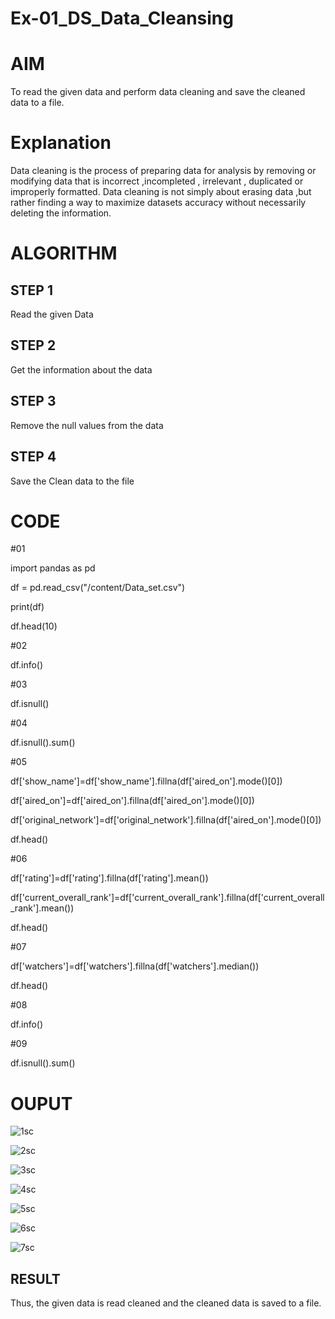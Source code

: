 # Ex-01_DS_Data_Cleansing
# AIM
To read the given data and perform data cleaning and save the cleaned data to a file.

# Explanation
Data cleaning is the process of preparing data for analysis by removing or modifying data that is incorrect ,incompleted , irrelevant , duplicated or improperly formatted. Data cleaning is not simply about erasing data ,but rather finding a way to maximize datasets accuracy without necessarily deleting the information.

# ALGORITHM
## STEP 1
Read the given Data

## STEP 2
Get the information about the data

## STEP 3
Remove the null values from the data

## STEP 4
Save the Clean data to the file

# CODE
#01

import pandas as pd

df = pd.read_csv("/content/Data_set.csv")

print(df)

df.head(10)

#02

df.info()

#03

df.isnull()

#04

df.isnull().sum()

#05

df['show_name']=df['show_name'].fillna(df['aired_on'].mode()[0])


df['aired_on']=df['aired_on'].fillna(df['aired_on'].mode()[0])


df['original_network']=df['original_network'].fillna(df['aired_on'].mode()[0])


df.head()

#06

df['rating']=df['rating'].fillna(df['rating'].mean())


df['current_overall_rank']=df['current_overall_rank'].fillna(df['current_overall_rank'].mean())


df.head()

#07

df['watchers']=df['watchers'].fillna(df['watchers'].median())


df.head()

#08

df.info()

#09

df.isnull().sum()




# OUPUT

![1sc](https://user-images.githubusercontent.com/86832944/189711321-6922b693-822a-4772-888b-c9f96e47cf16.png)

![2sc](https://user-images.githubusercontent.com/86832944/189711448-0b91f2a0-a762-4dcd-9631-8f8a33a5c7ce.png)

![3sc](https://user-images.githubusercontent.com/86832944/189711612-4c67e1b6-3047-4bfc-a9bf-5c1a4ff6109e.png)

![4sc](https://user-images.githubusercontent.com/86832944/189711859-29f88542-915c-498a-9991-79f65bf56b05.png)

![5sc](https://user-images.githubusercontent.com/86832944/189711916-9d3c2a06-dc86-4001-a805-4a6124191a8e.png)

![6sc](https://user-images.githubusercontent.com/86832944/189712102-81a892fc-de8e-49e0-b639-efe815815185.png)

![7sc](https://user-images.githubusercontent.com/86832944/189712194-5c6c7c34-6cc2-437a-af85-b25849728e82.png)


## RESULT

Thus, the given data is read cleaned and the cleaned data is saved to a file.

